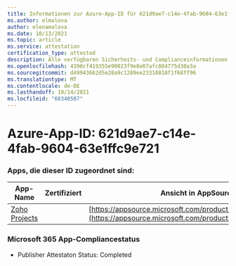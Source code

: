 ```yaml
---
title: Informationen zur Azure-App-ID für 621d9ae7-c14e-4fab-9604-63e1ffc9e721
ms.author: elmalova
author: elenamalova
ms.date: 10/13/2021
ms.topic: article
ms.service: attestation
certification_type: attested
description: Alle verfügbaren Sicherheits- und Complianceinformationen für 621d9ae7-c14e-4fab-9604-63e1ffc9e721.
ms.openlocfilehash: 4390cf419355e90023f9e8e07afc884775d30a3a
ms.sourcegitcommit: d49943662d5e28a9c1289ee23318818f1f68ff96
ms.translationtype: MT
ms.contentlocale: de-DE
ms.lasthandoff: 10/14/2021
ms.locfileid: "60340507"
---
```

# <a name="azure-app-id-621d9ae7-c14e-4fab-9604-63e1ffc9e721"></a>Azure-App-ID: 621d9ae7-c14e-4fab-9604-63e1ffc9e721


### <a name="apps-associated-with-this-id"></a>Apps, die dieser ID zugeordnet sind:
| **App-Name** | **Zertifiziert** | **Ansicht in AppSource** |
|--------------|---------------|-----------------------|
| [Zoho Projects](https://docs.microsoft.com/microsoft-365-app-certification/forward/WA104381668) |  | [https://appsource.microsoft.com/product/office/WA104381668](https://appsource.microsoft.com/product/office/WA104381668) |

### <a name="microsoft-365-app-compliance-status"></a>Microsoft 365 App-Compliancestatus
- Publisher Attestaton Status: Completed
